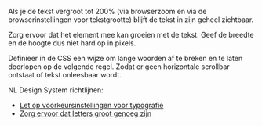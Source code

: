 <!-- @license CC0-1.0 -->

Als je de tekst vergroot tot 200% (via browserzoom en via de browserinstellingen voor tekstgrootte) blijft de tekst in zijn geheel zichtbaar.

Zorg ervoor dat het element mee kan groeien met de tekst. Geef de breedte en de hoogte dus niet hard op in pixels.

Definieer in de CSS een wijze om lange woorden af te breken en te laten doorlopen op de volgende regel. Zodat er geen horizontale scrollbar ontstaat of tekst onleesbaar wordt.

NL Design System richtlijnen:

- [Let op voorkeursinstellingen voor typografie](/richtlijnen/stijl/typografie/voorkeur)
- [Zorg ervoor dat letters groot genoeg zijn](/richtlijnen/stijl/typografie/lettergrootte)
